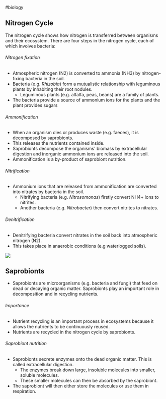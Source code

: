 #biology 
## Nitrogen Cycle
The nitrogen cycle shows how nitrogen is transferred between organisms and their ecosystem. There are four steps in the nitrogen cycle, each of which involves bacteria:

###### Nitrogen fixation
- Atmospheric nitrogen (N2) is converted to ammonia (NH3) by nitrogen-fixing bacteria in the soil.
- Bacteria (e.g. _Rhizobia_) form a mutualistic relationship with leguminous plants by inhabiting their root nodules.
    - Leguminous plants (e.g. alfalfa, peas, beans) are a family of plants.
- The bacteria provide a source of ammonium ions for the plants and the plant provides sugars

###### Ammonification
- When an organism dies or produces waste (e.g. faeces), it is decomposed by saprobionts.
- This releases the nutrients contained inside.
- Saprobionts decompose the organisms' biomass by extracellular digestion and inorganic ammonium ions are released into the soil.
- Ammonification is a by-product of saprobiont nutrition.

###### Nitrification
- Ammonium ions that are released from ammonification are converted into nitrates by bacteria in the soil.
    - Nitrifying bacteria (e.g. _Nitrosomonas_) firstly convert NH4+ ions to nitrites.
    - Another bacteria (e.g. _Nitrobacter_) then convert nitrites to nitrates.

###### Denitrification
- Denitrifying bacteria convert nitrates in the soil back into atmospheric nitrogen (N2).
- This takes place in anaerobic conditions (e.g waterlogged soils).

![](https://image-v2.cdn.app.senecalearning.com/2018-11/22b11fd5-08ec-46a7-a560-24e2645fc272/nitrogen-cycle-,f_cover,h_400,w_600.png)
## Saprobionts
- Saprobionts are microorganisms (e.g. bacteria and fungi) that feed on dead or decaying organic matter. Saprobionts play an important role in decomposition and in recycling nutrients.
###### Importance
- Nutrient recycling is an important process in ecosystems because it allows the nutrients to be continuously reused.
- Nutrients are recycled in the nitrogen cycle by saprobionts.
###### Saprobiont nutrition
- Saprobionts secrete enzymes onto the dead organic matter. This is called extracellular digestion.
    - The enzymes break down large, insoluble molecules into smaller, soluble molecules.
    - These smaller molecules can then be absorbed by the saprobiont.
- The saprobiont will then either store the molecules or use them in respiration.